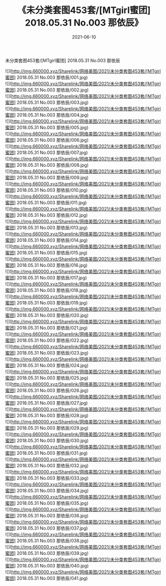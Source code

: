 ﻿---
layout: post
title:  《未分类套图453套/[MTgirl蜜团] 2018.05.31 No.003 那依辰》
date:   2021-06-10
img: http://img.660000.xyz/Sharelink/网络美图/2021/未分类套图453套/[MTgirl蜜团] 2018.05.31 No.003 那依辰/000.jpg
categories: [美女, 清纯, 唯美]
---

未分类套图453套/[MTgirl蜜团] 2018.05.31 No.003 那依辰

 ![](http://img.660000.xyz/Sharelink/网络美图/2021/未分类套图453套/[MTgirl蜜团] 2018.05.31 No.003 那依辰/001.jpg) <br>![](http://img.660000.xyz/Sharelink/网络美图/2021/未分类套图453套/[MTgirl蜜团] 2018.05.31 No.003 那依辰/002.jpg) <br>![](http://img.660000.xyz/Sharelink/网络美图/2021/未分类套图453套/[MTgirl蜜团] 2018.05.31 No.003 那依辰/003.jpg) <br>![](http://img.660000.xyz/Sharelink/网络美图/2021/未分类套图453套/[MTgirl蜜团] 2018.05.31 No.003 那依辰/004.jpg) <br>![](http://img.660000.xyz/Sharelink/网络美图/2021/未分类套图453套/[MTgirl蜜团] 2018.05.31 No.003 那依辰/005.jpg) <br>![](http://img.660000.xyz/Sharelink/网络美图/2021/未分类套图453套/[MTgirl蜜团] 2018.05.31 No.003 那依辰/006.jpg) <br>![](http://img.660000.xyz/Sharelink/网络美图/2021/未分类套图453套/[MTgirl蜜团] 2018.05.31 No.003 那依辰/007.jpg) <br>![](http://img.660000.xyz/Sharelink/网络美图/2021/未分类套图453套/[MTgirl蜜团] 2018.05.31 No.003 那依辰/008.jpg) <br>![](http://img.660000.xyz/Sharelink/网络美图/2021/未分类套图453套/[MTgirl蜜团] 2018.05.31 No.003 那依辰/009.jpg) <br>![](http://img.660000.xyz/Sharelink/网络美图/2021/未分类套图453套/[MTgirl蜜团] 2018.05.31 No.003 那依辰/010.jpg) <br>![](http://img.660000.xyz/Sharelink/网络美图/2021/未分类套图453套/[MTgirl蜜团] 2018.05.31 No.003 那依辰/011.jpg) <br>![](http://img.660000.xyz/Sharelink/网络美图/2021/未分类套图453套/[MTgirl蜜团] 2018.05.31 No.003 那依辰/012.jpg) <br>![](http://img.660000.xyz/Sharelink/网络美图/2021/未分类套图453套/[MTgirl蜜团] 2018.05.31 No.003 那依辰/013.jpg) <br>![](http://img.660000.xyz/Sharelink/网络美图/2021/未分类套图453套/[MTgirl蜜团] 2018.05.31 No.003 那依辰/014.jpg) <br>![](http://img.660000.xyz/Sharelink/网络美图/2021/未分类套图453套/[MTgirl蜜团] 2018.05.31 No.003 那依辰/015.jpg) <br>![](http://img.660000.xyz/Sharelink/网络美图/2021/未分类套图453套/[MTgirl蜜团] 2018.05.31 No.003 那依辰/016.jpg) <br>![](http://img.660000.xyz/Sharelink/网络美图/2021/未分类套图453套/[MTgirl蜜团] 2018.05.31 No.003 那依辰/017.jpg) <br>![](http://img.660000.xyz/Sharelink/网络美图/2021/未分类套图453套/[MTgirl蜜团] 2018.05.31 No.003 那依辰/018.jpg) <br>![](http://img.660000.xyz/Sharelink/网络美图/2021/未分类套图453套/[MTgirl蜜团] 2018.05.31 No.003 那依辰/019.jpg) <br>![](http://img.660000.xyz/Sharelink/网络美图/2021/未分类套图453套/[MTgirl蜜团] 2018.05.31 No.003 那依辰/020.jpg) <br>![](http://img.660000.xyz/Sharelink/网络美图/2021/未分类套图453套/[MTgirl蜜团] 2018.05.31 No.003 那依辰/021.jpg) <br>![](http://img.660000.xyz/Sharelink/网络美图/2021/未分类套图453套/[MTgirl蜜团] 2018.05.31 No.003 那依辰/022.jpg) <br>![](http://img.660000.xyz/Sharelink/网络美图/2021/未分类套图453套/[MTgirl蜜团] 2018.05.31 No.003 那依辰/023.jpg) <br>![](http://img.660000.xyz/Sharelink/网络美图/2021/未分类套图453套/[MTgirl蜜团] 2018.05.31 No.003 那依辰/024.jpg) <br>![](http://img.660000.xyz/Sharelink/网络美图/2021/未分类套图453套/[MTgirl蜜团] 2018.05.31 No.003 那依辰/025.jpg) <br>![](http://img.660000.xyz/Sharelink/网络美图/2021/未分类套图453套/[MTgirl蜜团] 2018.05.31 No.003 那依辰/026.jpg) <br>![](http://img.660000.xyz/Sharelink/网络美图/2021/未分类套图453套/[MTgirl蜜团] 2018.05.31 No.003 那依辰/027.jpg) <br>![](http://img.660000.xyz/Sharelink/网络美图/2021/未分类套图453套/[MTgirl蜜团] 2018.05.31 No.003 那依辰/028.jpg) <br>![](http://img.660000.xyz/Sharelink/网络美图/2021/未分类套图453套/[MTgirl蜜团] 2018.05.31 No.003 那依辰/029.jpg) <br>![](http://img.660000.xyz/Sharelink/网络美图/2021/未分类套图453套/[MTgirl蜜团] 2018.05.31 No.003 那依辰/030.jpg) <br>![](http://img.660000.xyz/Sharelink/网络美图/2021/未分类套图453套/[MTgirl蜜团] 2018.05.31 No.003 那依辰/031.jpg) <br>![](http://img.660000.xyz/Sharelink/网络美图/2021/未分类套图453套/[MTgirl蜜团] 2018.05.31 No.003 那依辰/032.jpg) <br>![](http://img.660000.xyz/Sharelink/网络美图/2021/未分类套图453套/[MTgirl蜜团] 2018.05.31 No.003 那依辰/033.jpg) <br>![](http://img.660000.xyz/Sharelink/网络美图/2021/未分类套图453套/[MTgirl蜜团] 2018.05.31 No.003 那依辰/034.jpg) <br>![](http://img.660000.xyz/Sharelink/网络美图/2021/未分类套图453套/[MTgirl蜜团] 2018.05.31 No.003 那依辰/035.jpg) <br>![](http://img.660000.xyz/Sharelink/网络美图/2021/未分类套图453套/[MTgirl蜜团] 2018.05.31 No.003 那依辰/036.jpg) <br>![](http://img.660000.xyz/Sharelink/网络美图/2021/未分类套图453套/[MTgirl蜜团] 2018.05.31 No.003 那依辰/037.jpg) <br>![](http://img.660000.xyz/Sharelink/网络美图/2021/未分类套图453套/[MTgirl蜜团] 2018.05.31 No.003 那依辰/038.jpg) <br>![](http://img.660000.xyz/Sharelink/网络美图/2021/未分类套图453套/[MTgirl蜜团] 2018.05.31 No.003 那依辰/039.jpg) <br>![](http://img.660000.xyz/Sharelink/网络美图/2021/未分类套图453套/[MTgirl蜜团] 2018.05.31 No.003 那依辰/040.jpg) <br>![](http://img.660000.xyz/Sharelink/网络美图/2021/未分类套图453套/[MTgirl蜜团] 2018.05.31 No.003 那依辰/041.jpg) <br>